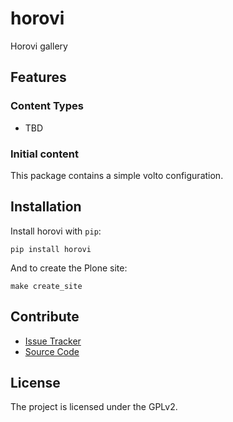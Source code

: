 # horovi

Horovi gallery

## Features

### Content Types

- TBD

### Initial content

This package contains a simple volto configuration.

Installation
------------

Install horovi with `pip`:

```shell
pip install horovi
```
And to create the Plone site:

```shell
make create_site
```

## Contribute

- [Issue Tracker](https://github.com/mhora/horovi/issues)
- [Source Code](https://github.com/mhora/horovi/)

## License

The project is licensed under the GPLv2.
